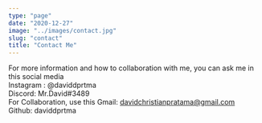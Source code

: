 ```yaml
---
type: "page"
date: "2020-12-27"
image: "../images/contact.jpg"
slug: "contact"
title: "Contact Me"
---
```


For more information and how to collaboration with me, you can ask me in this social media
<br>
Instagram : @daviddprtma
<br>
Discord: Mr.David#3489
<br>
For Collaboration, use this Gmail: davidchristianpratama@gmail.com
<br>
Github: daviddprtma